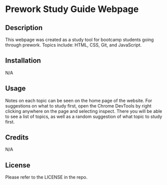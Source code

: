 # Prework Study Guide Webpage

## Description

This webpage was created as a study tool for bootcamp students going through prework. Topics include: HTML, CSS, Git, and JavaScript.

## Installation

N/A

## Usage

Notes on each topic can be seen on the home page of the website. For suggestions on what to study first, open the Chrome DevTools by right clicking anywhere on the page and selecting inspect. There you will be able to see a list of topics, as well as a random suggestion of what topic to study first.

## Credits

N/A

## License

Please refer to the LICENSE in the repo.


